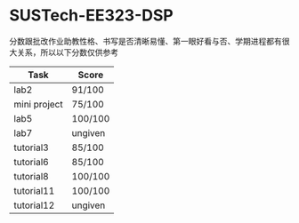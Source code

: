 # SUSTech-EE323-DSP
分数跟批改作业助教性格、书写是否清晰易懂、第一眼好看与否、学期进程都有很大关系，所以以下分数仅供参考

| Task         | Score   |
|--------------|---------|
| lab2         | 91/100  |
| mini project | 75/100  |
| lab5         | 100/100 |
| lab7         | ungiven |
| tutorial3    | 85/100  |
| tutorial6    | 85/100  |
| tutorial8    | 100/100 |
| tutorial11   | 100/100 |
| tutorial12   | ungiven |
